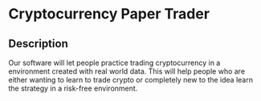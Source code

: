 # Cryptocurrency Paper Trader

## Description
Our software will let people practice trading cryptocurrency in a environment created with real world data. 
This will help people who are either wanting to learn to trade crypto or completely new to the idea learn the strategy in a risk-free environment. 

